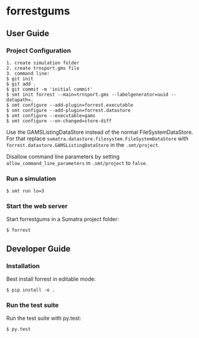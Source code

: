 # forrestgums

## User Guide

### Project Configuration

	1. create simulation folder
	2. create trnsport.gms file
	3. command line:
	$ git init
	$ git add .
	$ git commit -m 'initial commit'
    $ smt init forrest --main=trnsport.gms --labelgenerator=uuid --datapath=.
    $ smt configure --add-plugin=forrest.executable
    $ smt configure --add-plugin=forrest.datastore
    $ smt configure --executable=gams
    $ smt configure --on-changed=store-diff

Use the GAMSListingDataStore instead of the normal FileSystemDataStore. For that replace
``sumatra.datastore.filesystem.FileSystemDataStore`` with ``forrest.datastore.GAMSListingDataStore``
in the ``.smt/project``.

Disallow command line parameters by setting `allow_command_line_parameters`
in `.smt/project` to `false`.

### Run a simulation

    $ smt run lo=3

### Start the web server

Start forrestgums in a Sumatra project folder:

    $ forrest

## Developer Guide

### Installation

Best install forrest in editable mode:

    $ pip install -e .

### Run the test suite

Run the test suite with py.test:

    $ py.test
